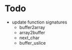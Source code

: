 # Todo
* update function signatures
  * buffer2array
  * array2buffer
  * next_char
  * buffer_uslice
